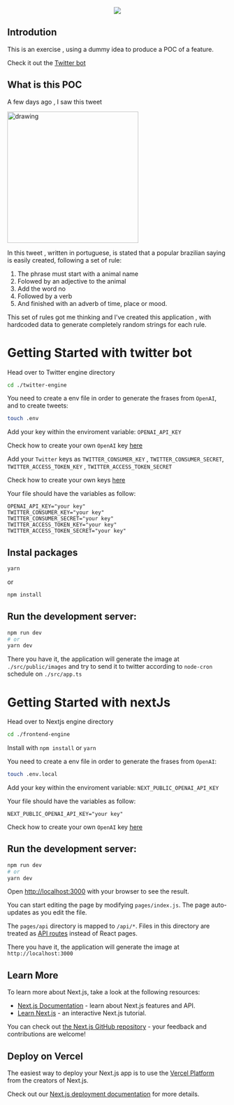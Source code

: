 <p align="center">
  <img src="https://user-images.githubusercontent.com/11979969/147932088-bcc0b57a-7275-4b35-91b0-452db99e35ba.png" />
</p>

## Introdution

This is an exercise , using a dummy idea to produce a POC of a feature.

Check it out the [Twitter bot](https://twitter.com/umditadopopular)

## What is this POC

A few days ago , I saw this tweet

<img src="https://user-images.githubusercontent.com/11979969/147813395-b7313064-9ad4-48b8-a829-febb95984f0b.jpeg" alt="drawing" width="300"/>

In this tweet , written in portuguese, is stated that a popular brazilian saying is easily created, following a set of rule:

1. The phrase must start with a animal name
2. Folowed by an adjective to the animal
3. Add the word no
4. Followed by a verb
5. And finished with an adverb of time, place or mood.


This set of rules got me thinking and I've created this application , with hardcoded data to generate completely random strings for each rule.

# **Getting Started with twitter bot**

Head over to Twitter engine directory

```bash
cd ./twitter-engine
```

You need to create a env file in order to generate the frases from `OpenAI`, and to create tweets:

```bash
touch .env
```


Add your key within the enviroment variable: `OPENAI_API_KEY`

Check how to create your own `OpenAI` key [here](https://beta.openai.com/docs/api-reference/introduction)

Add your `Twitter` keys as `TWITTER_CONSUMER_KEY` , `TWITTER_CONSUMER_SECRET`, `TWITTER_ACCESS_TOKEN_KEY` , `TWITTER_ACCESS_TOKEN_SECRET`

Check how to create your own keys [here](https://developer.twitter.com/en/docs/apps/app-management)

Your file should have the variables as follow:

```
OPENAI_API_KEY="your key"
TWITTER_CONSUMER_KEY="your key"
TWITTER_CONSUMER_SECRET="your key"
TWITTER_ACCESS_TOKEN_KEY="your key"
TWITTER_ACCESS_TOKEN_SECRET="your key"
```

## Instal packages

```bash 
yarn
```

or 

```bash
npm install
```

## Run the development server:

```bash
npm run dev
# or
yarn dev
```


There you have it, the application will generate the image at `./src/public/images` and try to send it to twitter according to `node-cron` schedule on `./src/app.ts`

# Getting Started with nextJs

Head over to Nextjs engine directory

```bash
cd ./frontend-engine
```

Install with `npm install` or `yarn`

You need to create a env file in order to generate the frases from `OpenAI`:

```bash 
touch .env.local
```

Add your key within the enviroment variable: `NEXT_PUBLIC_OPENAI_API_KEY`

Your file should have the variables as follow:

```
NEXT_PUBLIC_OPENAI_API_KEY="your key"
```

Check how to create your own `OpenAI` key [here](https://beta.openai.com/docs/api-reference/introduction)


## Run the development server:

```bash
npm run dev
# or
yarn dev
```

Open [http://localhost:3000](http://localhost:3000) with your browser to see the result.

You can start editing the page by modifying `pages/index.js`. The page auto-updates as you edit the file.

The `pages/api` directory is mapped to `/api/*`. Files in this directory are treated as [API routes](https://nextjs.org/docs/api-routes/introduction) instead of React pages.


There you have it, the application will generate the image at `http://localhost:3000` 
## Learn More

To learn more about Next.js, take a look at the following resources:

- [Next.js Documentation](https://nextjs.org/docs) - learn about Next.js features and API.
- [Learn Next.js](https://nextjs.org/learn) - an interactive Next.js tutorial.

You can check out [the Next.js GitHub repository](https://github.com/vercel/next.js/) - your feedback and contributions are welcome!

## Deploy on Vercel

The easiest way to deploy your Next.js app is to use the [Vercel Platform](https://vercel.com/new?utm_medium=default-template&filter=next.js&utm_source=create-next-app&utm_campaign=create-next-app-readme) from the creators of Next.js.

Check out our [Next.js deployment documentation](https://nextjs.org/docs/deployment) for more details.
